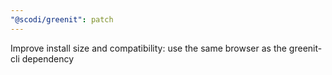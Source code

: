 ```yaml
---
"@scodi/greenit": patch
---
```


Improve install size and compatibility: use the same browser as the greenit-cli dependency
